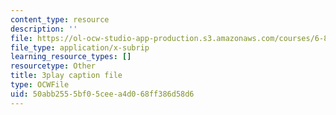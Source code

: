 ```yaml
---
content_type: resource
description: ''
file: https://ol-ocw-studio-app-production.s3.amazonaws.com/courses/6-890-algorithmic-lower-bounds-fun-with-hardness-proofs-fall-2014/50abb2555bf05ceea4d068ff386d58d6_iDNpHHO_O6w.vtt
file_type: application/x-subrip
learning_resource_types: []
resourcetype: Other
title: 3play caption file
type: OCWFile
uid: 50abb255-5bf0-5cee-a4d0-68ff386d58d6
---
```

